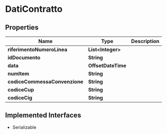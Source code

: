 

# DatiContratto


## Properties

| Name | Type | Description | Notes |
|------------ | ------------- | ------------- | -------------|
|**riferimentoNumeroLinea** | **List&lt;Integer&gt;** |  |  [optional] |
|**idDocumento** | **String** |  |  [optional] |
|**data** | **OffsetDateTime** |  |  [optional] |
|**numItem** | **String** |  |  [optional] |
|**codiceCommessaConvenzione** | **String** |  |  [optional] |
|**codiceCup** | **String** |  |  [optional] |
|**codiceCig** | **String** |  |  [optional] |


## Implemented Interfaces

* Serializable


